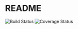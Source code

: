 # README

![Build Status](https://codeship.com/projects/0bfea600-7472-0135-f713-66140c37bafa/status?branch=master)
![Coverage Status](https://coveralls.io/repos/drbragg/cmr-project/badge.png)
